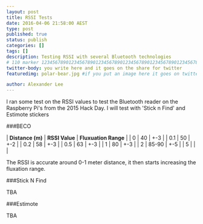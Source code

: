 ```yaml
---
layout: post
title: RSSI Tests
date: 2016-04-06 21:58:00 AEST
type: post
published: true
status: publish
categories: []
tags: []
description: Testing RSSI with several Bluetooth technologies
# 110 marker 1234567890123456789012345678901234567890123456789012345678901234567890123456789012345678901234567890123456789
twitter-body: you write here and it goes on the share for twitter
featuredimg: polar-bear.jpg #if you put an image here it goes on twitter too

author: Alexander Lee
---
```


I ran some test on the RSSI values to test the Bluetooth reader on the Raspberry Pi's from the 2015 Hack Day. I will test with 'Stick n Find' and Estimote stickers

###BECO

|  **Distance (m)**   | **RSSI Value**   | **Fluxuation Range**   |
| 0 | 40 | +-3 |
| 0.1 | 50 | +-2 |
| 0.2 | 58 | +-3 |
| 0.5 | 63 | +-3 |
| 1 | 80 | +-3 |
| 2 | 85-90 | +-5 |
| 5 |  |  |

The RSSI is accurate around 0-1 meter distance, it then starts increasing the fluxation range.

###Stick N Find

TBA

###Estimote

TBA